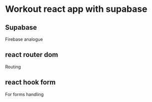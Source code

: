 # Workout react app with supabase

## Supabase
Firebase analogue

## react router dom
Routing

## react hook form
For forms handling